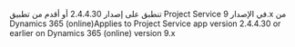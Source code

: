 <span data-ttu-id="afd7e-101">تنطبق على إصدار 2.4.4.30 أو أقدم من تطبيق Project Service في الإصدار 9.x من Dynamics 365 (online)</span><span class="sxs-lookup"><span data-stu-id="afd7e-101">Applies to Project Service app version 2.4.4.30 or earlier on Dynamics 365 (online) version 9.x</span></span>
